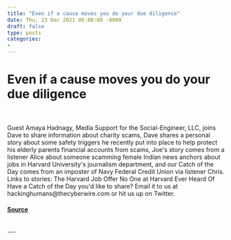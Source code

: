 ```yaml
---
title: "Even if a cause moves you do your due diligence"
date: Thu, 23 Dec 2021 06:00:00 -0000
draft: false
type: posts
categories: 
- 
---
```

# Even if a cause moves you do your due diligence

<br/>

<br/>
Guest Amaya Hadnagy, Media Support for the Social-Engineer, LLC, joins Dave to share information about charity scams, Dave shares a personal story about some safety triggers he recently put into place to help protect his elderly parents financial accounts from scams, Joe's story comes from a listener Alice about someone scamming female Indian news anchors about jobs in Harvard University's journalism department, and our Catch of the Day comes from an imposter of Navy Federal Credit Union via listener Chris. Links to stories: The Harvard Job Offer No One at Harvard Ever Heard Of Have a Catch of the Day you'd like to share? Email it to us at hackinghumans@thecyberwire.com or hit us up on Twitter.

#### [Source](https://thecyberwire.com/podcasts/hacking-humans/177/notes)

<br/>
---
